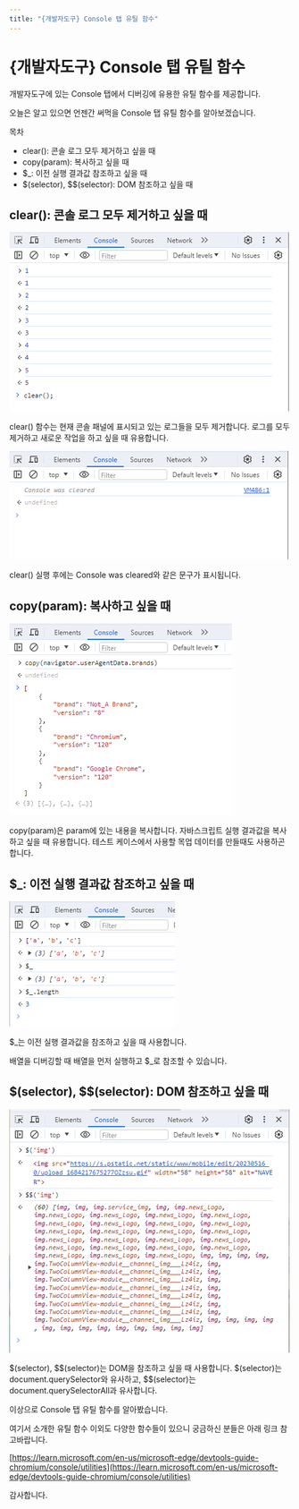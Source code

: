 ```yaml
---
title: "{개발자도구} Console 탭 유틸 함수"
---
```


# {개발자도구} Console 탭 유틸 함수
개발자도구에 있는 Console 탭에서 디버깅에 유용한 유틸 함수를 제공합니다.

오늘은 알고 있으면 언젠간 써먹을 Console 탭 유틸 함수를 알아보겠습니다.

목차
- clear(): 콘솔 로그 모두 제거하고 싶을 때
- copy(param): 복사하고 싶을 때
- $_: 이전 실행 결과값 참조하고 싶을 때
- $(selector), $$(selector): DOM 참조하고 싶을 때

## clear(): 콘솔 로그 모두 제거하고 싶을 때
![1_1](./img/ec7b52ef-b650-4601-8760-75f58e224ab3.png)

clear() 함수는 현재 콘솔 패널에 표시되고 있는 로그들을 모두 제거합니다.
로그를 모두 제거하고 새로운 작업을 하고 싶을 때 유용합니다.

![1_2](./img/cbe3b307-cc49-4548-95c5-ed507c33367f.png)

clear() 실행 후에는 Console was cleared와 같은 문구가 표시됩니다.


## copy(param): 복사하고 싶을 때
![2_1](./img/0b20c391-50d7-4f28-9a61-e5748845059b.png)

copy(param)은 param에 있는 내용을 복사합니다. 자바스크립트 실행 결과값을 복사하고 싶을 때 유용합니다.
테스트 케이스에서 사용할 목업 데이터를 만들때도 사용하곤 합니다.



## $_: 이전 실행 결과값 참조하고 싶을 때
![3](./img/ffe52505-2cdb-4f58-9b88-0149068416f1.png)

$_는 이전 실행 결과값을 참조하고 싶을 때 사용합니다.

배열을 디버깅할 때 배열을 먼저 실행하고 $_로 참조할 수 있습니다.


## $(selector), $$(selector): DOM 참조하고 싶을 때
![4](./img/49b9e108-0609-4e6e-a90d-e6c7d1ca85ff.png)

$(selector), $$(selector)는 DOM을 참조하고 싶을 때 사용합니다.
$(selector)는 document.querySelector와 유사하고, $$(selector)는 document.querySelectorAll과 유사합니다.


이상으로 Console 탭 유틸 함수를 알아봤습니다.

여기서 소개한 유틸 함수 이외도 다양한 함수들이 있으니 궁금하신 분들은 아래 링크 참고바랍니다.

[https://learn.microsoft.com/en-us/microsoft-edge/devtools-guide-chromium/console/utilities](https://learn.microsoft.com/en-us/microsoft-edge/devtools-guide-chromium/console/utilities)

감사합니다.